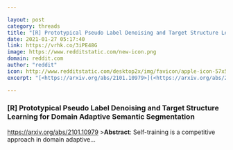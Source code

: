 ```yaml
---

layout: post
category: threads
title: "[R] Prototypical Pseudo Label Denoising and Target Structure Learning for Domain Adaptive Semantic Segmentation"
date: 2021-01-27 05:17:40
link: https://vrhk.co/3iPE48G
image: https://www.redditstatic.com/new-icon.png
domain: reddit.com
author: "reddit"
icon: http://www.redditstatic.com/desktop2x/img/favicon/apple-icon-57x57.png
excerpt: "[<https://arxiv.org/abs/2101.10979>](<https://arxiv.org/abs/2101.10979>) &gt;**Abstract**: Self-training is a competitive approach in domain adaptive..."

---
```


### [R] Prototypical Pseudo Label Denoising and Target Structure Learning for Domain Adaptive Semantic Segmentation

[<https://arxiv.org/abs/2101.10979>](<https://arxiv.org/abs/2101.10979>) &gt;**Abstract**: Self-training is a competitive approach in domain adaptive...
